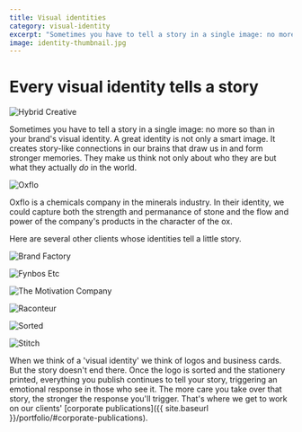 ```yaml
---
title: Visual identities
category: visual-identity
excerpt: "Sometimes you have to tell a story in a single image: no more so than in your brand's visual identity. A great identity is not only a smart image. It creates story-like connections in our brains that draw us in and form stronger memories."
image: identity-thumbnail.jpg
---
```


# Every visual identity tells&nbsp;a&nbsp;story

![Hybrid Creative]({{site.baseurl}}/images/visual-identity-hybrid.jpg)

Sometimes you have to tell a story in a single image: no more so than in your brand's visual identity. A great identity is not only a smart image. It creates story-like connections in our brains that draw us in and form stronger memories. They make us think not only about who they are but what they actually *do* in the world.

![Oxflo]({{site.baseurl}}/images/visual-identity-oxflo.jpg)

Oxflo is a chemicals company in the minerals industry. In their identity, we could capture both the strength and permanance of stone and the flow and power of the company's products in the character of the ox.

Here are several other clients whose identities tell a little story.

![Brand Factory]({{site.baseurl}}/images/visual-identity-brandfactory.jpg)

![Fynbos Etc]({{site.baseurl}}/images/visual-identity-fynbos-etc.jpg)

![The Motivation Company]({{site.baseurl}}/images/visual-identity-motivation-co.jpg)

![Raconteur]({{site.baseurl}}/images/visual-identity-raconteur.jpg)

![Sorted]({{site.baseurl}}/images/visual-identity-sorted.jpg)

![Stitch]({{site.baseurl}}/images/visual-identity-stitch.jpg)

When we think of a 'visual identity' we think of logos and business cards. But the story doesn't end there. Once the logo is sorted and the stationery printed, everything you publish continues to tell your story, triggering an emotional response in those who see it. The more care you take over that story, the stronger the response you'll trigger. That's where we get to work on our clients' [corporate publications]({{ site.baseurl }}/portfolio/#corporate-publications).
